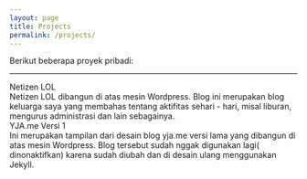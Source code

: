 ```yaml
---
layout: page
title: Projects
permalink: /projects/
---
```


Berikut beberapa proyek pribadi:

___

<div class="o-grid">
  <div class="o-grid__item col-sm-12 col-xs-12 u-mrgn-bottom--5">
    <div class="c-thumb">
      <div class="c-thumb__item">
        <div class="c-thumb__head">
          <img src="{{ site.url }}/img/project/netizen.jpg" alt="" class="c-thumb__img">
        </div>
        <div class="c-thumb__body">
          <div class="c-thumb__title">
            Netizen LOL
          </div>
          <div class="c-thumb__desc u-mrgn-top--1">
            Netizen LOL dibangun di atas mesin Wordpress. Blog ini merupakan blog keluarga saya yang membahas tentang aktifitas sehari - hari, misal liburan, mengurus administrasi dan lain sebagainya.
          </div>
        </div>
      </div>
    </div>
  </div>
  <div class="o-grid__item col-sm-12 col-xs-12 u-mrgn-bottom--5">
    <div class="c-thumb">
      <div class="c-thumb__item">
        <div class="c-thumb__head">
          <img src="{{ site.url }}/img/project/yja.jpg" alt="" class="c-thumb__img">
        </div>
        <div class="c-thumb__body">
          <div class="c-thumb__title">
            YJA.me Versi 1
          </div>
          <div class="c-thumb__desc u-mrgn-top--1">
            Ini merupakan tampilan dari desain blog yja.me versi lama yang dibangun di atas mesin Wordpress. Blog tersebut sudah nggak digunakan lagi( dinonaktifkan) karena sudah diubah dan di desain ulang menggunakan Jekyll.
          </div>
        </div>
      </div>
    </div>
  </div>
</div>


